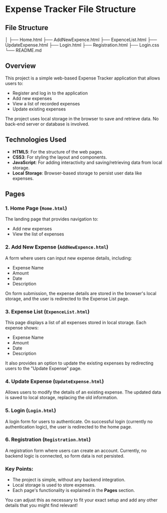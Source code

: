 # Expense Tracker File Structure

## File Structure
│
├── Home.html
├── AddNewExpence.html
├── ExpenceList.html
├── UpdateExpense.html
├── Login.html
├── Registration.html
├── Login.css
└── README.md

## Overview

This project is a simple web-based Expense Tracker application that allows users to:

- Register and log in to the application
- Add new expenses
- View a list of recorded expenses
- Update existing expenses

The project uses local storage in the browser to save and retrieve data. No back-end server or database is involved.

## Technologies Used

- **HTML5**: For the structure of the web pages.
- **CSS3**: For styling the layout and components.
- **JavaScript**: For adding interactivity and saving/retrieving data from local storage.
- **Local Storage**: Browser-based storage to persist user data like expenses.

## Pages

### 1. Home Page (`Home.html`)
The landing page that provides navigation to:
- Add new expenses
- View the list of expenses

### 2. Add New Expense (`AddNewExpence.html`)
A form where users can input new expense details, including:
- Expense Name
- Amount
- Date
- Description

On form submission, the expense details are stored in the browser's local storage, and the user is redirected to the Expense List page.

### 3. Expense List (`ExpenceList.html`)
This page displays a list of all expenses stored in local storage. Each expense shows:
- Expense Name
- Amount
- Date
- Description

It also provides an option to update the existing expenses by redirecting users to the "Update Expense" page.

### 4. Update Expense (`UpdateExpense.html`)
Allows users to modify the details of an existing expense. The updated data is saved to local storage, replacing the old information.

### 5. Login (`Login.html`)
A login form for users to authenticate. On successful login (currently no authentication logic), the user is redirected to the home page.

### 6. Registration (`Registration.html`)
A registration form where users can create an account. Currently, no backend logic is connected, so form data is not persisted.


### Key Points:
- The project is simple, without any backend integration.
- Local storage is used to store expenses.
- Each page's functionality is explained in the **Pages** section.

You can adjust this as necessary to fit your exact setup and add any other details that you might find relevant!
